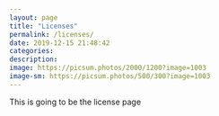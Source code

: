 ```yaml
---
layout: page
title: "Licenses"
permalink: /licenses/
date: 2019-12-15 21:48:42
categories:
description:
image: https://picsum.photos/2000/1200?image=1003
image-sm: https://picsum.photos/500/300?image=1003
---
```


This is going to be the license page